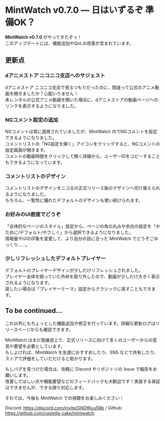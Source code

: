 # MintWatch v0.7.0 ― 日はいずるぞ 準備OK？
**MintWatch v0.7.0** がやってきたぞっ！   
このアップデートには、機能追加やQoLの改善が含まれています。

## 更新点

### dアニメストア ニコニコ支店へのサジェスト
dアニメストア ニコニコ支店で見るつもりだったのに、間違って公式のアニメ動画を開きましたか？心配いりません！      
未レンタルの公式アニメ動画を開いた場合に、dアニメストアの動画ページへのリンクを表示するようになりました。

### NGコメント設定の追加
NGコメントは常に適用されていましたが、MintWatch 内でNGコメントを設定できるようになりました。   
コメントリストの「NG設定を開く」アイコンをクリックすると、NGコメントの設定画面が開きます。   
コメントの動画時間をクリックして開く詳細から、ユーザーIDをコピーすることもできるようになっています。

### コメントリストのデザイン
コメントリストのデザインをニコるの正式リリース後のデザインへ切り替えられるようになりました。   
もちろん、一覧性に優れたデフォルトのデザインも使い続けられます。

### お好みのUI密度でどうぞ
「全体的なページのスタイル」設定から、ページの角の丸みや余白の設定を「かために/デフォルト/やさしく」から選択できるようになりました。   
情報量やUIの印象を変更して、より自分の目に合った MintWatch でどうぞごゆっくり……。

### 少しリフレッシュしたデフォルトプレイヤー
デフォルトのプレイヤーデザインが少しだけリフレッシュされました。   
プレイヤー全体を囲っていた外枠を取り外したので、動画が少しだけ大きく表示されるようになります。   
戻したい場合は「プレイヤーテーマ」設定からクラシックに戻すこともできます。

## To be continued...

これ以外にもちょっとした機能追加や修正を行っています。詳細な更新ログはリリースページからも確認できます。

MintWatch はまだ発展途上で、正式リリースに向けて多くのユーザーからの意見や要望を必要としています。   
もしよければ、MintWatch を友達におすすめしたり、SNS などで共有したり、ストアで評価をしていただけると助かります。

もしバグを見つけた場合は、気軽に Discord やリポジトリの Issue で報告をお願いします。   
改善してほしい点や機能要望などのフィードバックも大歓迎です！実装する保証はできませんが、できる限り対応します。   

それでは、今後も MintWatch での視聴をお楽しみください！

Discord: https://discord.com/invite/GNDtKuu5Rb / Github: https://github.com/castella-cake/mintwatch   